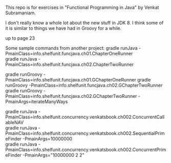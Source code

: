 This repo is for exercises in "Functional Programming in Java" by Venkat Subramaniam.

I don't really know a whole lot about the new stuff in JDK 8. I think some of it is similar to things we have had in Groovy for a while.

up to page 23  

Some sample commands from another project:
gradle runJava -PmainClass=info.shelfunit.funcjava.ch01.ChapterOneRunner   
gradle runJava -PmainClass=info.shelfunit.funcjava.ch02.ChapterTwoRunner   

gradle runGroovy -PmainClass=info.shelfunit.funcjava.ch01.GChapterOneRunner
gradle runGroovy -PmainClass=info.shelfunit.funcjava.ch02.GChapterTwoRunner
gradle runGroovy -PmainClass=info.shelfunit.funcjava.ch02.GChapterTwoRunner -PmainArgs=iterateManyWays

gradle runJava -PmainClass=info.shelfunit.concurrency.venkatsbook.ch002.ConcurrentCallableNAV   
gradle runJava -PmainClass=info.shelfunit.concurrency.venkatsbook.ch002.SequentialPrimeFinder -PmainArgs=10000000   
gradle runJava -PmainClass=info.shelfunit.concurrency.venkatsbook.ch002.ConcurrentPrimeFinder -PmainArgs="10000000 2 2"



